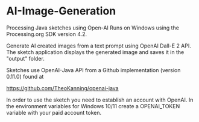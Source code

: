 # AI-Image-Generation
 Processing Java sketches using Open-AI
 Runs on Windows using the Processing.org SDK version 4.2.
 
 Generate AI created images from a text prompt using OpenAI Dall-E 2 API.
 The sketch application displays the generated image and saves it in the "output" folder.
 
 Sketches use OpenAI-Java API from a Github implementation (version 0.11.0) found at
 
 https://github.com/TheoKanning/openai-java

 In order to use the sketch you need to establish an account with OpenAI.
 In the environment variables for Windows 10/11 create a OPENAI_TOKEN variable with your paid account token.
 


